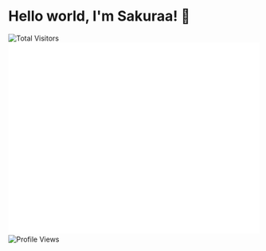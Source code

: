 # Hello world, I'm Sakuraa! 👋

<img src="https://count.getloli.com/get/@SakuraaDevelopment?theme=rule34" alt="Total Visitors">

<picture>
  <img src="https://raw.githubusercontent.com/SakuraaDevelopment/SakuraaDevelopment/refs/heads/main/github-metrics.svg" alt="Metrics">
</picture>

<img src="https://komarev.com/ghpvc/?username=SakuraaDevelopment&style=flat-square&color=orange" alt="Profile Views">
